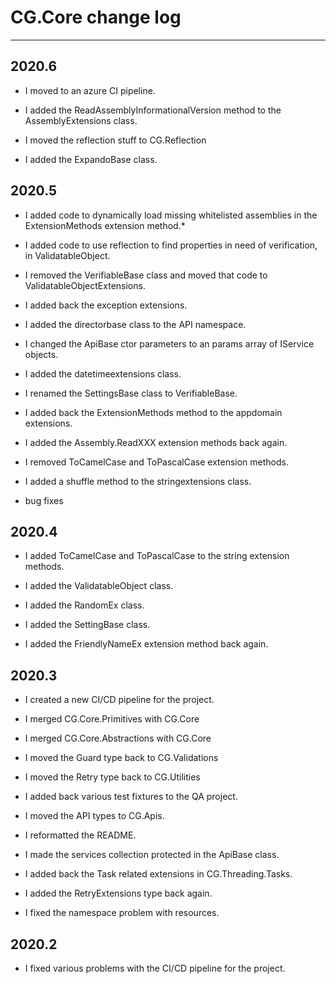 # CG.Core change log
---

## 2020.6

* I moved to an azure CI pipeline.

* I added the ReadAssemblyInformationalVersion method to the AssemblyExtensions class.

* I moved the reflection stuff to CG.Reflection

* I added the ExpandoBase class.

## 2020.5

* I added code to dynamically load missing whitelisted assemblies in the ExtensionMethods extension method.*

* I added code to use reflection to find properties in need of verification, in ValidatableObject.

* I removed the VerifiableBase class and moved that code to ValidatableObjectExtensions.

* I added back the exception extensions.

* I added the directorbase class to the API namespace.

* I changed the ApiBase ctor parameters to an params array of IService objects.

* I added the datetimeextensions class.

* I renamed the SettingsBase class to VerifiableBase.

* I added back the ExtensionMethods method to the appdomain extensions.

* I added the Assembly.ReadXXX extension methods back again.

* I removed ToCamelCase and ToPascalCase extension methods.

* I added a shuffle method to the stringextensions class.

* bug fixes

## 2020.4

* I added ToCamelCase and ToPascalCase to the string extension methods.

* I added the ValidatableObject class.

* I added the RandomEx class.

* I added the SettingBase class.

* I added the FriendlyNameEx extension method back again.

## 2020.3 

* I created a new CI/CD pipeline for the project.

* I merged CG.Core.Primitives with CG.Core

* I merged CG.Core.Abstractions with CG.Core

* I moved the Guard type back to CG.Validations 

* I moved the Retry type back to CG.Utilities

* I added back various test fixtures to the QA project.

* I moved the API types to CG.Apis.

* I reformatted the README.

* I made the services collection protected in the ApiBase class.

* I added back the Task related extensions in CG.Threading.Tasks.

* I added the RetryExtensions type back again.

* I fixed the namespace problem with resources.

## 2020.2

* I fixed various problems with the CI/CD pipeline for the project.
